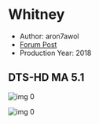 # Whitney

* Author: aron7awol
* [Forum Post](https://www.avsforum.com/threads/bass-eq-for-filtered-movies.2995212/post-57857100)
* Production Year: 2018

## DTS-HD MA 5.1

![img 0](https://i.imgur.com/ye3PaHR.jpg)

![img 0](https://i.imgur.com/V7NWHj6.png)

